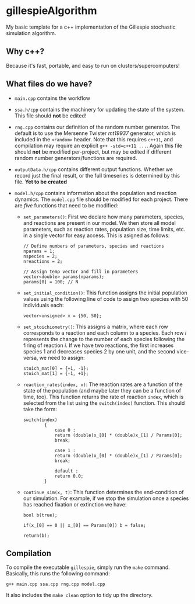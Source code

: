 # gillespieAlgorithm
My basic template for a c++ implementation of the Gillespie stochastic simulation algorithm.

## Why c++?
Because it's fast, portable, and easy to run on clusters/supercomputers!

## What files do we have?
* `main.cpp` contains the workflow

* `ssa.h/cpp` contains the machinery for updating the state of the system.
This file should **not** be edited!

* `rng.cpp` contains our definition of the random number generator.
The default is to use the Mersenne Twister *mt19937* generator, which is included in the `<random>` header.
Note that this requires `c++11`, and compilation may require an explicit `g++ -std=c++11 ...`.
Again this file should **not** be modified per-project, but may be edited if different random number generators/functions are required.

* `outputData.h/cpp` contains different output functions.
Whether we record just the final result, or the full timeseries is determined by this file.
**Yet to be created**

* `model.h/cpp` contains information about the population and reaction dynamics.
The `model.cpp` file should be modified for each project.
There are *five* functions that need to be modified:
	+ `set_parameters()`: First we declare how many parameters, species, and reactions are present in our model.
We then store all model parameters, such as reaction rates, population size, time limits, etc. in a single vector for easy access.
This is asigned as follows:

		```
		// Define numbers of parameters, species and reactions
		nparams = 1;
		nspecies = 2;
 		nreactions = 2;

		// Assign temp vector and fill in parameters
		vector<double> params(nparams);
		params[0] = 100; // N
		```

	+ `set_initial_condition()`: This function assigns the initial population values using the following line of code to assign two species with 50 individuals each:

		```
		vector<unsigned> x = {50, 50};
		```
		
	+ `set_stoichiometry()`: This assigns a matrix, where each row corresponds to a reaction and each column to a species.
Each row $i$ represents the change to the number of each species following the firing of reaction $i$.
If we have two reactions, the first increases species 1 and decreases species 2 by one unit, and the second vice-versa, we need to assign:

		```
		stoich_mat[0] = {+1, -1};
  		stoich_mat[1] = {-1, +1};
		```
		
	+ `reaction_rates(index, x)`: The reaction rates are a function of the state of the population (and maybe later they can be a function of time, too).
This function returns the rate of reaction `index`, which is selected from the list using the `switch(index)` function.
This should take the form:

		```
		switch(index)
    			{
    				case 0 :
      				return (double)x_[0] * (double)x_[1] / Params[0];
      				break;

    				case 1 :
      				return (double)x_[0] * (double)x_[1] / Params[0];
      				break;

    				default :
      				return 0.0;
    			}
		```

	+ `continue_sim(x, t)`: This function determines the end-condition of our simulation. For example, if we stop the simulation once a species has reached fixation or extinction we have:

		```
		bool b(true);

		if(x_[0] == 0 || x_[0] == Params[0]) b = false;
  
		return(b);
		```

## Compilation
To compile the executable `gillespie`, simply run the `make` command.
Basically, this runs the following command:
```
g++ main.cpp ssa.cpp rng.cpp model.cpp
```
It also includes the `make clean` option to tidy up the directory.
